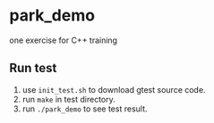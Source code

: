 park_demo
=========

one exercise for C++ training

Run test
--------

1. use `init_test.sh` to download gtest source code.
2. run `make` in test directory.
3. run `./park_demo` to see test result.